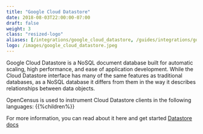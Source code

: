 ```yaml
---
title: "Google Cloud Datastore"
date: 2018-08-03T22:00:00-07:00
draft: false
weight: 3
class: "resized-logo"
aliases: [/integrations/google_cloud_datastore, /guides/integrations/google_cloud_datastore]
logo: /images/google_cloud_datastore.jpeg
---
```


Google Cloud Datastore is a NoSQL document database built for automatic scaling, high performance, and ease of application development. While the Cloud Datastore interface has many of the same features as traditional databases, as a NoSQL database it differs from them in the way it describes relationships between data objects.

OpenCensus is used to instrument Cloud Datastore clients in the following languages:
{{%children%}}

For more information, you can read about it here and get started [Datastore docs](https://cloud.google.com/datastore/docs/)
